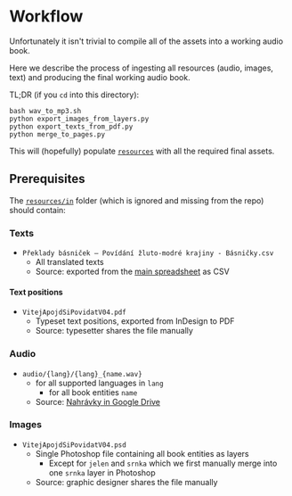 # Workflow

Unfortunately it isn't trivial to compile all of the assets into a working audio book.

Here we describe the process of ingesting all resources (audio, images, text) and producing
the final working audio book.

TL;DR (if you `cd` into this directory):

```shell
bash wav_to_mp3.sh
python export_images_from_layers.py
python export_texts_from_pdf.py
python merge_to_pages.py
```

This will (hopefully) populate [`resources`](../public/resources) with all the required final assets.

## Prerequisites

The [`resources/in`](../public/resources/in) folder (which is ignored and missing from the repo) should contain:

### Texts

- `Překlady básniček – Povídání žluto-modré krajiny - Básničky.csv`
  - All translated texts
  - Source: exported from the [main spreadsheet](https://docs.google.com/spreadsheets/d/1Gb0XqligJd2rXgUbyGpjv3FkJ4oXwpma8pFi9hiwHqY/edit#gid=0) as CSV

#### Text positions

- `VitejApojdSiPovidatV04.pdf`
  - Typeset text positions, exported from InDesign to PDF
  - Source: typesetter shares the file manually

### Audio

- `audio/{lang}/{lang}_{name.wav}`
  - for all supported languages in `lang`
    - for all book entities `name`
  - Source: [Nahrávky in Google Drive](https://drive.google.com/drive/folders/14TxNzd7-P6GbwDFFwFzvY_YrEAHoccw9?zx=ipgu1ee6heo)

### Images

- `VitejApojdSiPovidatV04.psd`
  - Single Photoshop file containing all book entities as layers
    - Except for `jelen` and `srnka` which we first manually merge into one `srnka` layer in Photoshop
  - Source: graphic designer shares the file manually
